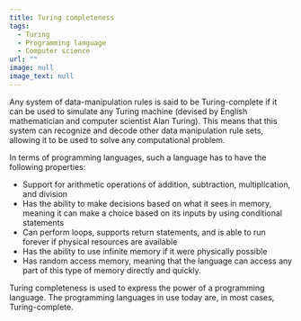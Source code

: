 ```yaml
---
title: Turing completeness
tags:
  - Turing
  - Programming language
  - Computer science
url: ""
image: null
image_text: null
---
```


Any system of data-manipulation rules is said to be Turing-complete if it can be used to simulate any Turing machine (devised by English mathematician and computer scientist Alan Turing). This means that this system can recognize and decode other data manipulation rule sets, allowing it to be used to solve any computational problem.  

In terms of programming languages, such a language has to have the following properties:

* Support for arithmetic operations of addition, subtraction, multiplication, and division
* Has the ability to make decisions based on what it sees in memory, meaning it can make a choice based on its inputs by using conditional statements 
* Can perform loops, supports return statements, and is able to run forever if physical resources are available
* Has the ability to use infinite memory if it were physically possible 
* Has random access memory, meaning that the language can access any part of this type of memory directly and quickly.    

Turing completeness is used to express the power of a programming language. The programming languages in use today are, in most cases, Turing-complete.  


